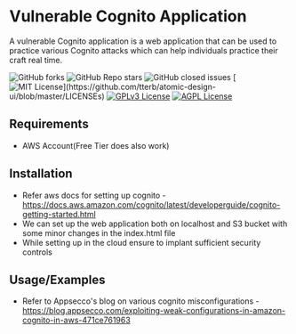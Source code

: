 # Vulnerable Cognito Application 

A vulnerable Cognito application is a web application that can be used to practice various Cognito attacks which can help individuals practice their craft real time.

![GitHub forks](https://img.shields.io/github/forks/0xAs1F/getCognitoCreds)  ![GitHub Repo stars](https://img.shields.io/github/stars/0xAs1F/getCognitoCreds)  ![GitHub closed issues](https://img.shields.io/github/issues-closed-raw/0xAs1F/getCognitoCreds) [![MIT License](https://img.shields.io/apm/l/atomic-design-ui.svg?)](https://github.com/tterb/atomic-design-ui/blob/master/LICENSEs)  [![GPLv3 License](https://img.shields.io/badge/License-GPL%20v3-yellow.svg)](https://opensource.org/licenses/) [![AGPL License](https://img.shields.io/badge/license-AGPL-blue.svg)](http://www.gnu.org/licenses/agpl-3.0)

## Requirements

* AWS Account(Free Tier does also work)

## Installation

* Refer aws docs for setting up cognito - https://docs.aws.amazon.com/cognito/latest/developerguide/cognito-getting-started.html
* We can set up the web application both on localhost and S3 bucket with some minor changes in the index.html file 
* While setting up in the cloud ensure to implant sufficient security controls 
    
## Usage/Examples

* Refer to Appsecco's blog on various cognito misconfigurations - https://blog.appsecco.com/exploiting-weak-configurations-in-amazon-cognito-in-aws-471ce761963
